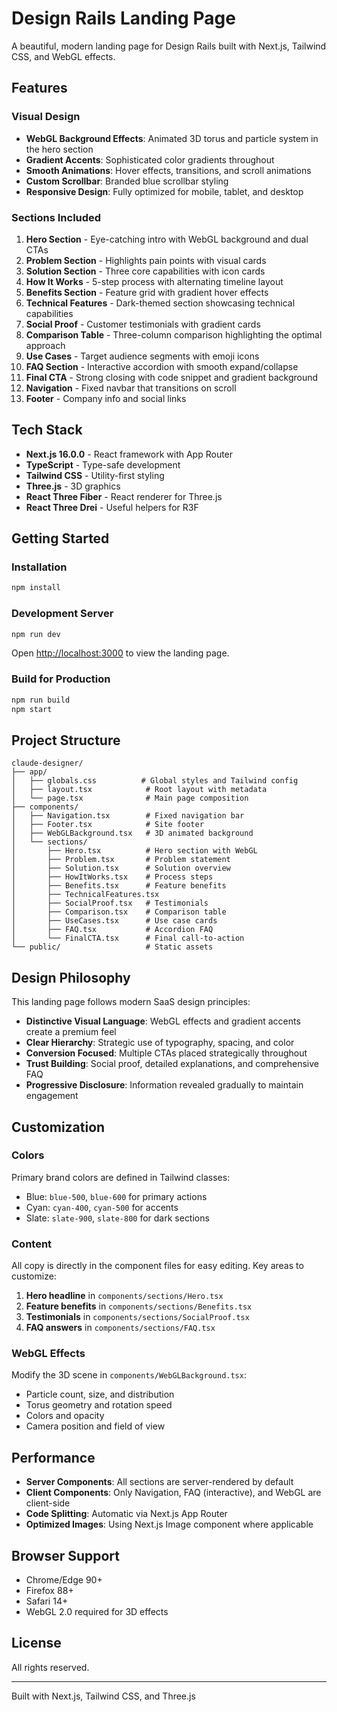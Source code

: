 # Design Rails Landing Page

A beautiful, modern landing page for Design Rails built with Next.js, Tailwind CSS, and WebGL effects.

## Features

### Visual Design
- **WebGL Background Effects**: Animated 3D torus and particle system in the hero section
- **Gradient Accents**: Sophisticated color gradients throughout
- **Smooth Animations**: Hover effects, transitions, and scroll animations
- **Custom Scrollbar**: Branded blue scrollbar styling
- **Responsive Design**: Fully optimized for mobile, tablet, and desktop

### Sections Included

1. **Hero Section** - Eye-catching intro with WebGL background and dual CTAs
2. **Problem Section** - Highlights pain points with visual cards
3. **Solution Section** - Three core capabilities with icon cards
4. **How It Works** - 5-step process with alternating timeline layout
5. **Benefits Section** - Feature grid with gradient hover effects
6. **Technical Features** - Dark-themed section showcasing technical capabilities
7. **Social Proof** - Customer testimonials with gradient cards
8. **Comparison Table** - Three-column comparison highlighting the optimal approach
9. **Use Cases** - Target audience segments with emoji icons
10. **FAQ Section** - Interactive accordion with smooth expand/collapse
11. **Final CTA** - Strong closing with code snippet and gradient background
12. **Navigation** - Fixed navbar that transitions on scroll
13. **Footer** - Company info and social links

## Tech Stack

- **Next.js 16.0.0** - React framework with App Router
- **TypeScript** - Type-safe development
- **Tailwind CSS** - Utility-first styling
- **Three.js** - 3D graphics
- **React Three Fiber** - React renderer for Three.js
- **React Three Drei** - Useful helpers for R3F

## Getting Started

### Installation

```bash
npm install
```

### Development Server

```bash
npm run dev
```

Open [http://localhost:3000](http://localhost:3000) to view the landing page.

### Build for Production

```bash
npm run build
npm start
```

## Project Structure

```
claude-designer/
├── app/
│   ├── globals.css          # Global styles and Tailwind config
│   ├── layout.tsx            # Root layout with metadata
│   └── page.tsx              # Main page composition
├── components/
│   ├── Navigation.tsx        # Fixed navigation bar
│   ├── Footer.tsx            # Site footer
│   ├── WebGLBackground.tsx   # 3D animated background
│   └── sections/
│       ├── Hero.tsx          # Hero section with WebGL
│       ├── Problem.tsx       # Problem statement
│       ├── Solution.tsx      # Solution overview
│       ├── HowItWorks.tsx    # Process steps
│       ├── Benefits.tsx      # Feature benefits
│       ├── TechnicalFeatures.tsx
│       ├── SocialProof.tsx   # Testimonials
│       ├── Comparison.tsx    # Comparison table
│       ├── UseCases.tsx      # Use case cards
│       ├── FAQ.tsx           # Accordion FAQ
│       └── FinalCTA.tsx      # Final call-to-action
└── public/                   # Static assets
```

## Design Philosophy

This landing page follows modern SaaS design principles:

- **Distinctive Visual Language**: WebGL effects and gradient accents create a premium feel
- **Clear Hierarchy**: Strategic use of typography, spacing, and color
- **Conversion Focused**: Multiple CTAs placed strategically throughout
- **Trust Building**: Social proof, detailed explanations, and comprehensive FAQ
- **Progressive Disclosure**: Information revealed gradually to maintain engagement

## Customization

### Colors

Primary brand colors are defined in Tailwind classes:
- Blue: `blue-500`, `blue-600` for primary actions
- Cyan: `cyan-400`, `cyan-500` for accents
- Slate: `slate-900`, `slate-800` for dark sections

### Content

All copy is directly in the component files for easy editing. Key areas to customize:

1. **Hero headline** in `components/sections/Hero.tsx`
2. **Feature benefits** in `components/sections/Benefits.tsx`
3. **Testimonials** in `components/sections/SocialProof.tsx`
4. **FAQ answers** in `components/sections/FAQ.tsx`

### WebGL Effects

Modify the 3D scene in `components/WebGLBackground.tsx`:
- Particle count, size, and distribution
- Torus geometry and rotation speed
- Colors and opacity
- Camera position and field of view

## Performance

- **Server Components**: All sections are server-rendered by default
- **Client Components**: Only Navigation, FAQ (interactive), and WebGL are client-side
- **Code Splitting**: Automatic via Next.js App Router
- **Optimized Images**: Using Next.js Image component where applicable

## Browser Support

- Chrome/Edge 90+
- Firefox 88+
- Safari 14+
- WebGL 2.0 required for 3D effects

## License

All rights reserved.

---

Built with Next.js, Tailwind CSS, and Three.js
